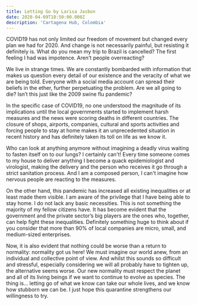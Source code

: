 ```yaml
---
title: Letting Go by Larisa Jasbon
date: 2020-04-09T18:50:00.000Z
description: 'Cartagena Hub, Colombia'
---
```

COVID19 has not only limited our freedom of movement but changed every plan we had for 2020. And change is not necessarily painful, but resisting it definitely is. What do you mean my trip to Brazil is cancelled? The first feeling I had was impotence. Aren't people overreacting?

We live in strange times. We are constantly bombarded with information that makes us question every detail of our existence and the veracity of what we are being told. Everyone with a social media account can spread their beliefs in the ether, further perpetuating the problem. Are we all going to die? Isn’t this just like the 2009 swine flu pandemic?

In the specific case of COVID19, no one understood the magnitude of its implications until the local governments started to implement harsh measures and the news were scoring deaths in different countries. The closure of shops, airports, companies, cultural and sports activities and forcing people to stay at home makes it an unprecedented situation in recent history and has definitely taken its toll on life as we know it.

Who can look at anything anymore without imagining a deadly virus waiting to fasten itself on to our lungs? I certainly can't! Every time someone comes to my house to deliver anything I become a quack epidemiologist and virologist, making the delivery and the person who receives it go through a strict sanitation process. And I am a composed person, I can't imagine how nervous people are reacting to the measures.

On the other hand, this pandemic has increased all existing inequalities or at least made them visible. I am aware of the privilege that I have being able to stay home. I do not lack any basic necessities. This is not something the majority of my fellow citizens have. It has become evident that the government and the private sector’s big players are the ones who, together, can help fight these inequalities. Definitely something huge to think about if you consider that more than 90% of local companies are micro, small, and medium-sized enterprises.

Now, it is also evident that nothing could be worse than a return to normality: normality got us here! We must imagine our world anew, from an individual and collective point of view. And whilst this sounds so difficult and stressful, especially considering we will all probably have to tighten up, the alternative seems worse. Our new normality must respect the planet and all of its living beings if we want to continue to evolve as species. The thing is… letting go of what we know can take our whole lives, and we know how stubborn we can be. I just hope this quarantine strengthens our willingness to try.